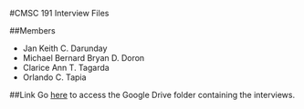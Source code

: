 #CMSC 191 Interview Files

##Members
* Jan Keith C. Darunday
* Michael Bernard Bryan D. Doron
* Clarice Ann T. Tagarda
* Orlando C. Tapia

##Link
Go [here](https://drive.google.com/folderview?id=0B2xiSdR3KASVbkFxejIyRWw0dVE&usp=sharing) to access the Google Drive folder containing the interviews.
